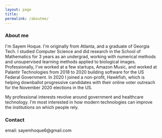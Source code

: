 ```yaml
---
layout: page
title:
permalink: /aboutme/
---
```

<body onload="start()">

<h3>
About me
</h3>

<p>I'm Sayem Hoque. I'm originally from Atlanta, and a graduate of Georgia Tech. I studied Computer Science and did research in the School of Mathematics for 3 years as an undergrad, working with numerical methods and unsupervised learning methods applied to biological images. Professionally, I've worked at a few startups, Amazon Music, and worked at Palantir Technologies from 2018 to 2020 building software for the US Federal Government. In 2020 I joined a non-profit, Hawkfish, which is helping downballot progressive candidates with their online voter outreach for the November 2020 elections in the US.
</p>
<p>
My professional interests revolve around government and healthcare technology. I'm most interested in how modern technologies can improve the institutions on which people rely.
</p>

<h3>
Contact
</h3>
<p>
email: sayemhoque6@gmail.com <br>
</p>